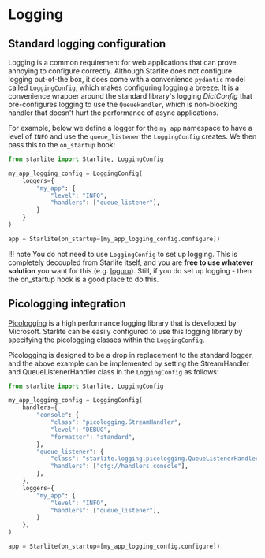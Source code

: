 # Logging

## Standard logging configuration

Logging is a common requirement for web applications that can prove annoying to configure correctly. Although Starlite
does not configure logging out-of-the box, it does come with a convenience `pydantic` model called `LoggingConfig`,
which makes configuring
logging a breeze. It is a convenience wrapper around the standard library's logging _DictConfig_ that pre-configures
logging
to use the `QueueHandler`, which is non-blocking handler that doesn't hurt the performance of async applications.

For example, below we define a logger for the `my_app` namespace to have a level of `INFO` and use the `queue_listener`
the `LoggingConfig` creates. We then pass this to the `on_startup` hook:

```python
from starlite import Starlite, LoggingConfig

my_app_logging_config = LoggingConfig(
    loggers={
        "my_app": {
            "level": "INFO",
            "handlers": ["queue_listener"],
        }
    }
)

app = Starlite(on_startup=[my_app_logging_config.configure])
```

<!-- prettier-ignore -->
!!! note
    You do not need to use `LoggingConfig` to set up logging. This is completely decoupled from Starlite itself, and
    you are **free to use whatever solution** you want for this (e.g. [loguru](https://github.com/Delgan/loguru)).
    Still, if you do set up logging - then the on_startup hook is a good place to do this.

## Picologging integration

[Picologging](https://github.com/microsoft/picologging) is a high performance logging library that is developed by
Microsoft. Starlite can be easily configured to use this logging library by specifying the picologging classes within
the `LoggingConfig`.

Picologging is designed to be a drop in replacement to the standard logger, and the above example can be implemented by
setting the StreamHandler and QueueListenerHandler class in the `LoggingConfig` as follows:

```python
from starlite import Starlite, LoggingConfig

my_app_logging_config = LoggingConfig(
    handlers={
        "console": {
            "class": "picologging.StreamHandler",
            "level": "DEBUG",
            "formatter": "standard",
        },
        "queue_listener": {
            "class": "starlite.logging.picologging.QueueListenerHandler",
            "handlers": ["cfg://handlers.console"],
        },
    },
    loggers={
        "my_app": {
            "level": "INFO",
            "handlers": ["queue_listener"],
        }
    },
)

app = Starlite(on_startup=[my_app_logging_config.configure])
```
